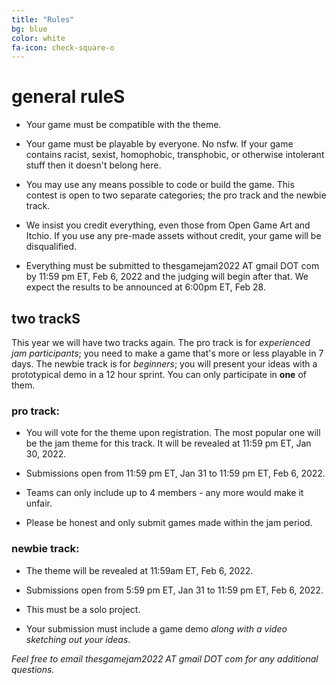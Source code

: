 ```yaml
---
title: "Rules"
bg: blue
color: white
fa-icon: check-square-o
---
```

# general ruleS

- Your game must be compatible with the theme.

- Your game must be playable by everyone. No nsfw. If your game contains racist, sexist, homophobic, transphobic, or otherwise intolerant stuff then it doesn't belong here.

- You may use any means possible to code or build the game. This contest is open to two separate categories; the pro track and the newbie track.

- We insist you credit everything, even those from Open Game Art and Itchio. If you use any pre-made assets without credit, your game will be disqualified.

- Everything must be submitted to thesgamejam2022 AT gmail DOT com by 11:59 pm ET, Feb 6, 2022 and the judging will begin after that. We expect the results to be announced at 6:00pm ET, Feb 28.


## two trackS

This year we will have two tracks again. The pro track is for *experienced jam participants*; you need to make a game that's more or less playable in 7 days. The newbie track is for *beginners*; you will present your ideas with a prototypical demo in a 12 hour sprint. You can only participate in **one** of them.

### pro track:

- You will vote for the theme upon registration. The most popular one will be the jam theme for this track. It will be revealed at 11:59 pm ET, Jan 30, 2022. 

- Submissions open from 11:59 pm ET, Jan 31 to 11:59 pm ET, Feb 6, 2022.

- Teams can only include up to 4 members - any more would make it unfair.

- Please be honest and only submit games made within the jam period.

### newbie track:

- The theme will be revealed at 11:59am ET, Feb 6, 2022.

- Submissions open from 5:59 pm ET, Jan 31 to 11:59 pm ET, Feb 6, 2022.

- This must be a solo project.

- Your submission must include a game demo *along with a video sketching out your ideas*.

*Feel free to email thesgamejam2022 AT gmail DOT com for any additional questions.*
